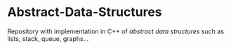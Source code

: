 # Abstract-Data-Structures
Repository with implementation in C++ of *abstract data structures* such as lists, stack, queue, graphs... 
